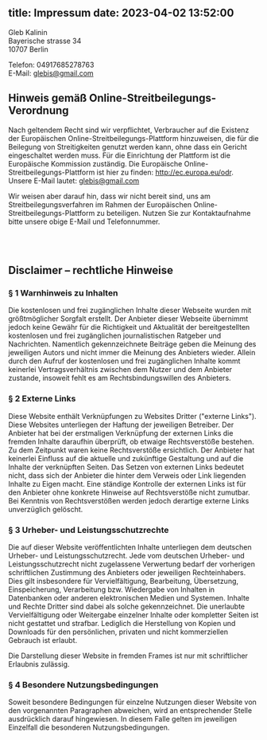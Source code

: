 title: Impressum
date: 2023-04-02 13:52:00
---


<p>Gleb Kalinin<br />
Bayerische strasse 34<br />10707 Berlin</p>
<p>Telefon: 04917685278763<br />
E-Mail: <a href="mailto:glebis@gmail.com">glebis@gmail.com</a><br />
</p>

<h2>Hinweis gem&auml;&szlig; Online-Streitbeilegungs-Verordnung</h2><p>Nach geltendem Recht sind wir verpflichtet, Verbraucher auf die Existenz der Europ&auml;ischen Online-Streitbeilegungs-Plattform hinzuweisen, die f&uuml;r die Beilegung von Streitigkeiten genutzt werden kann, ohne dass ein Gericht eingeschaltet werden muss. F&uuml;r die Einrichtung der Plattform ist die Europ&auml;ische Kommission zust&auml;ndig. Die Europ&auml;ische Online-Streitbeilegungs-Plattform ist hier zu finden: <a href="http://ec.europa.eu/odr" target="_blank" rel="nofollow">http://ec.europa.eu/odr</a>. Unsere E-Mail lautet: <a href="mailto:glebis@gmail.com">glebis@gmail.com</a></p><p>Wir weisen aber darauf hin, dass wir nicht bereit sind, uns am Streitbeilegungsverfahren im Rahmen der Europ&auml;ischen Online-Streitbeilegungs-Plattform zu beteiligen. Nutzen Sie zur Kontaktaufnahme bitte unsere obige E-Mail und Telefonnummer.</p><br /><br /><h2>Disclaimer – rechtliche Hinweise</h2>

### § 1 Warnhinweis zu Inhalten

Die kostenlosen und frei zugänglichen Inhalte dieser Webseite wurden mit größtmöglicher Sorgfalt erstellt. Der Anbieter dieser Webseite übernimmt jedoch keine Gewähr für die Richtigkeit und Aktualität der bereitgestellten kostenlosen und frei zugänglichen journalistischen Ratgeber und Nachrichten. Namentlich gekennzeichnete Beiträge geben die Meinung des jeweiligen Autors und nicht immer die Meinung des Anbieters wieder. Allein durch den Aufruf der kostenlosen und frei zugänglichen Inhalte kommt keinerlei Vertragsverhältnis zwischen dem Nutzer und dem Anbieter zustande, insoweit fehlt es am Rechtsbindungswillen des Anbieters.<br />

### § 2 Externe Links

Diese Website enthält Verknüpfungen zu Websites Dritter ("externe Links"). Diese Websites unterliegen der Haftung der jeweiligen Betreiber. Der Anbieter hat bei der erstmaligen Verknüpfung der externen Links die fremden Inhalte daraufhin überprüft, ob etwaige Rechtsverstöße bestehen. Zu dem Zeitpunkt waren keine Rechtsverstöße ersichtlich. Der Anbieter hat keinerlei Einfluss auf die aktuelle und zukünftige Gestaltung und auf die Inhalte der verknüpften Seiten. Das Setzen von externen Links bedeutet nicht, dass sich der Anbieter die hinter dem Verweis oder Link liegenden Inhalte zu Eigen macht. Eine ständige Kontrolle der externen Links ist für den Anbieter ohne konkrete Hinweise auf Rechtsverstöße nicht zumutbar. Bei Kenntnis von Rechtsverstößen werden jedoch derartige externe Links unverzüglich gelöscht.<br />

### § 3 Urheber- und Leistungsschutzrechte

Die auf dieser Website veröffentlichten Inhalte unterliegen dem deutschen Urheber- und Leistungsschutzrecht. Jede vom deutschen Urheber- und Leistungsschutzrecht nicht zugelassene Verwertung bedarf der vorherigen schriftlichen Zustimmung des Anbieters oder jeweiligen Rechteinhabers. Dies gilt insbesondere für Vervielfältigung, Bearbeitung, Übersetzung, Einspeicherung, Verarbeitung bzw. Wiedergabe von Inhalten in Datenbanken oder anderen elektronischen Medien und Systemen. Inhalte und Rechte Dritter sind dabei als solche gekennzeichnet. Die unerlaubte Vervielfältigung oder Weitergabe einzelner Inhalte oder kompletter Seiten ist nicht gestattet und strafbar. Lediglich die Herstellung von Kopien und Downloads für den persönlichen, privaten und nicht kommerziellen Gebrauch ist erlaubt.<br />

Die Darstellung dieser Website in fremden Frames ist nur mit schriftlicher Erlaubnis zulässig.<br />

### § 4 Besondere Nutzungsbedingungen

Soweit besondere Bedingungen für einzelne Nutzungen dieser Website von den vorgenannten Paragraphen abweichen, wird an entsprechender Stelle ausdrücklich darauf hingewiesen. In diesem Falle gelten im jeweiligen Einzelfall die besonderen Nutzungsbedingungen.